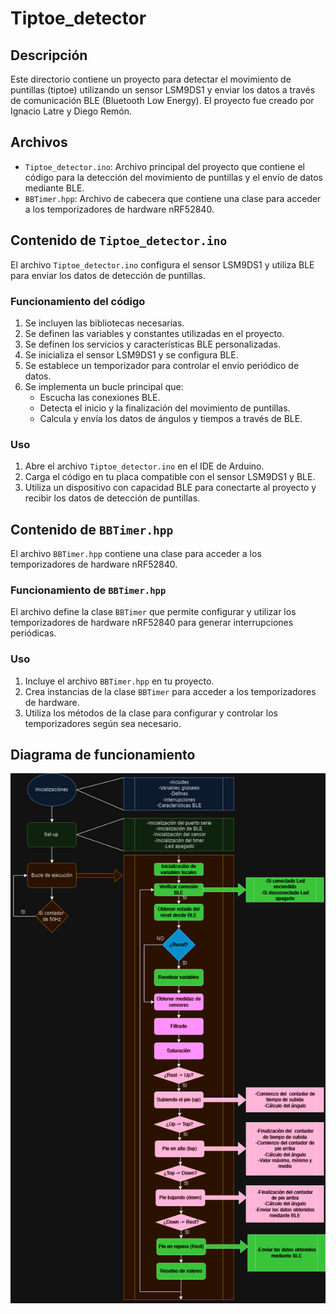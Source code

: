 # Tiptoe_detector

## Descripción
Este directorio contiene un proyecto para detectar el movimiento de puntillas (tiptoe) utilizando un sensor LSM9DS1 y enviar los datos a través de comunicación BLE (Bluetooth Low Energy). El proyecto fue creado por Ignacio Latre y Diego Remón.

## Archivos
- `Tiptoe_detector.ino`: Archivo principal del proyecto que contiene el código para la detección del movimiento de puntillas y el envío de datos mediante BLE.
- `BBTimer.hpp`: Archivo de cabecera que contiene una clase para acceder a los temporizadores de hardware nRF52840.

## Contenido de `Tiptoe_detector.ino`
El archivo `Tiptoe_detector.ino` configura el sensor LSM9DS1 y utiliza BLE para enviar los datos de detección de puntillas.

### Funcionamiento del código
1. Se incluyen las bibliotecas necesarias.
2. Se definen las variables y constantes utilizadas en el proyecto.
3. Se definen los servicios y características BLE personalizadas.
4. Se inicializa el sensor LSM9DS1 y se configura BLE.
5. Se establece un temporizador para controlar el envío periódico de datos.
6. Se implementa un bucle principal que:
   - Escucha las conexiones BLE.
   - Detecta el inicio y la finalización del movimiento de puntillas.
   - Calcula y envía los datos de ángulos y tiempos a través de BLE.

### Uso
1. Abre el archivo `Tiptoe_detector.ino` en el IDE de Arduino.
2. Carga el código en tu placa compatible con el sensor LSM9DS1 y BLE.
3. Utiliza un dispositivo con capacidad BLE para conectarte al proyecto y recibir los datos de detección de puntillas.

## Contenido de `BBTimer.hpp`
El archivo `BBTimer.hpp` contiene una clase para acceder a los temporizadores de hardware nRF52840.

### Funcionamiento de `BBTimer.hpp`
El archivo define la clase `BBTimer` que permite configurar y utilizar los temporizadores de hardware nRF52840 para generar interrupciones periódicas.

### Uso
1. Incluye el archivo `BBTimer.hpp` en tu proyecto.
2. Crea instancias de la clase `BBTimer` para acceder a los temporizadores de hardware.
3. Utiliza los métodos de la clase para configurar y controlar los temporizadores según sea necesario.

## Diagrama de funcionamiento
![img\DIAGRAMA.png](https://github.com/DiegoRemonn/Redes-de-Sensores/blob/main/Tiptoe_Detection/Tiptoe_detector/img/DIAGRAMA%20.png)